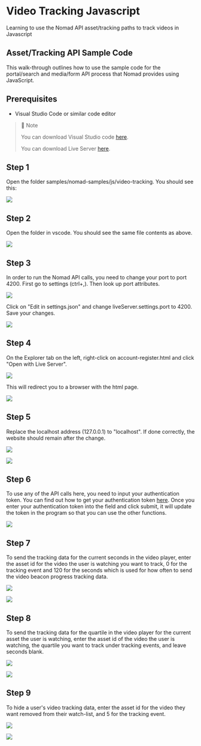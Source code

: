 # Video Tracking Javascript
Learning to use the Nomad API asset/tracking paths to track videos in Javascript

## Asset/Tracking API Sample Code

This walk-through outlines how to use the sample code for the portal/search and media/form API process that Nomad provides using JavaScript.

## Prerequisites

- Visual Studio Code or similar code editor

> 📘 Note
> 
> You can download Visual Studio code [here](https://code.visualstudio.com/).
> 
> You can download Live Server [here](https://ritwickdey.github.io/vscode-live-server/).

## Step 1

Open the folder  samples/nomad-samples/js/video-tracking. You should see this:

![](https://files.readme.io/a6b24fa-image.png)

## Step 2

Open the folder in vscode. You should see the same file contents as above.

![](https://files.readme.io/564c730-image.png)

## Step 3

In order to run the Nomad API calls, you need to change your port to port 4200. First go to settings (ctrl+,). Then look up port attributes.

![](https://files.readme.io/7ca4a72-settings.png)

Click on "Edit in settings.json" and change liveServer.settings.port to 4200. Save your changes.

![](https://files.readme.io/199b2b4-liveserver.png)

## Step 4

On the Explorer tab on the left, right-click on account-register.html and click "Open with Live Server".

![](https://files.readme.io/22cfc1a-image.png)

This will redirect you to a browser with the html page.

![](https://files.readme.io/857b816-image.png)

## Step 5

Replace the localhost address (127.0.0.1) to "localhost". If done correctly, the website should remain after the change.

![](https://files.readme.io/3883009-videotrackingweb.png)

![](https://files.readme.io/4b3a6c6-videotrackinglh.png)

## Step 6

To use any of the API calls here, you need to input your authentication token. You can find out how to get your authentication token [here](https://github.com/Nomad-Media/samples/blob/main/nomad-samples/js/account-authenticaton/Readme.md). Once you enter your authentication token into the field and click submit, it will update the token in the program so that you can use the other functions.

![](https://files.readme.io/2ede52f-image.png)

## Step 7

To send the tracking data for the current seconds in the video player, enter the asset id for the video the user is watching you want to track, 0 for the tracking event and 120 for the seconds which is used for how often to send the video beacon progress tracking data.

![](https://files.readme.io/848d9c5-image.png)

![](https://files.readme.io/45af5b5-image.png)

## Step 8

To send the tracking data for the quartile in the video player for the current asset the user is watching, enter the asset id of the video the user is watching, the quartile you want to track under tracking events, and leave seconds blank.

![](https://files.readme.io/18b4749-image.png)

![](https://files.readme.io/45af5b5-image.png)

## Step 9

To hide a user's video tracking data, enter the asset id for the video they want removed from their watch-list, and 5 for the tracking event.

![](https://files.readme.io/2ee4776-image.png)

![](https://files.readme.io/45af5b5-image.png)
